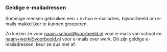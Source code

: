 ### Geldige e-mailadressen

Sommige mensen gebruiken een + in hun e-mailadres, bijvoorbeeld om e-mails makkelijker te kunnen groeperen.

Zo kiezen ze voor naam+school@voorbeeld.nl voor e-mails van school en naam+werk@voorbeeld.nl voor e-mails over werk. Dit zijn geldige e-mailadressen, keur ze dus niet af.
